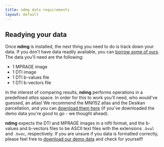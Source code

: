 ```yaml
---
title: ndmg data requirements
layout: default
---
```


## Readying your data
Once **ndmg** is installed, the next thing you need to do is track down your data. If you don't have data readily available, you can [borrow some of ours](http://openconnecto.me/mrdata/share/demo_data.zip). The data you'll need are the following:

- 1 MPRAGE image
- 1 DTI image
- 1 DTI b-values file
- 1 DTI b-vectors file

In the interest of comparing results, **ndmg** performs operations in a predefined *atlas* space. In order for this to work you'll need, who would've guessed, an atlas! We recommend the MNI152 atlas and the Desikan parcellation, and you can [download them here](http://openconnecto.me/mrdata/share/atlas.zip) (if you've downloaded the demo data you're good to go - we thought ahead).

**ndmg** expects the DTI and MPRAGE images in a nifti format, and the b-values and b-vectors files to be ASCII text files with the extensions `.bval` and `.bvec`, respectively. If you are unsure if you data is formatted correctly, please feel free to [download our demo data](http://openconnecto.me/mrdata/share/demo_data.zip) and check for yourself!

